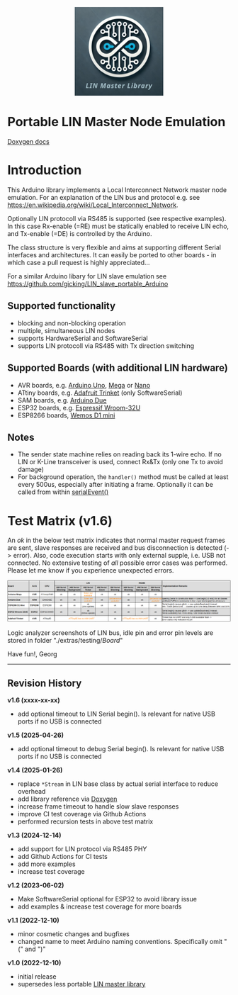 <p align="center">
  <img width="200" height="200" src="./extras/documentation/Logo_large.jpg">
</p>

Portable LIN Master Node Emulation
==================================

[Doxygen docs](https://gicking.github.io/LIN_master_portable_Arduino/extras/documentation/html/index.html)


# Introduction

This Arduino library implements a Local Interconnect Network master node emulation. For an explanation of the LIN bus and protocol e.g. see https://en.wikipedia.org/wiki/Local_Interconnect_Network.

Optionally LIN protocoll via RS485 is supported (see respective examples). In this case Rx-enable (=RE) must be statically enabled to receive LIN echo, and Tx-enable (=DE) is controlled by the Arduino. 

The class structure is very flexible and aims at supporting different Serial interfaces and architectures. It can easily be ported to other boards - in which case a pull request is highly appreciated... 

For a similar Arduino libary for LIN slave emulation see https://github.com/gicking/LIN_slave_portable_Arduino

## Supported functionality
  - blocking and non-blocking operation
  - multiple, simultaneous LIN nodes
  - supports HardwareSerial and SoftwareSerial
  - supports LIN protocoll via RS485 with Tx direction switching
  
## Supported Boards (with additional LIN hardware)
  - AVR boards, e.g. [Arduino Uno](https://store.arduino.cc/products/arduino-uno-rev3), [Mega](https://store.arduino.cc/products/arduino-mega-2560-rev3) or [Nano](https://store.arduino.cc/products/arduino-nano)
  - ATtiny boards, e.g. [Adafruit Trinket](https://www.adafruit.com/product/1501) (only SoftwareSerial)
  - SAM boards, e.g. [Arduino Due](https://store.arduino.cc/products/arduino-due)
  - ESP32 boards, e.g. [Espressif Wroom-32U](https://www.etechnophiles.com/esp32-dev-board-pinout-specifications-datasheet-and-schematic/) 
  - ESP8266 boards, [Wemos D1 mini](https://www.wemos.cc/en/latest/d1/d1_mini.html)


## Notes
  - The sender state machine relies on reading back its 1-wire echo. If no LIN or K-Line transceiver is used, connect Rx&Tx (only one Tx to avoid damage)
  - For background operation, the `handler()` method must be called at least every 500us, especially after initiating a frame. Optionally it can be called from within [serialEvent()](https://reference.arduino.cc/reference/de/language/functions/communication/serial/serialevent/)
  

# Test Matrix (v1.6)

An *ok* in the below test matrix indicates that normal master request frames are sent, slave responses are received and bus disconnection is detected (-> error). Also, code execution starts with only external supple, i.e. USB not connected. No extensive testing of *all* possible error cases was performed. Please let me know if you experience unexpected errors.

![Test Matrix](./extras/testing/Board_Tests.png?)

Logic analyzer screenshots of LIN bus, idle pin and error pin levels are stored in folder "./extras/testing/*Board*"


Have fun!, Georg

----------------

Revision History
----------------

**v1.6 (xxxx-xx-xx)**
  - add optional timeout to LIN Serial begin(). Is relevant for native USB ports if no USB is connected

**v1.5 (2025-04-26)**
  - add optional timeout to debug Serial begin(). Is relevant for native USB ports if no USB is connected

**v1.4 (2025-01-26)**
  - replace `*Stream` in LIN base class by actual serial interface to reduce overhead
  - add library reference via [Doxygen](https://www.doxygen.nl/)
  - increase frame timeout to handle slow slave responses
  - improve CI test coverage via Github Actions
  - performed recursion tests in above test matrix

**v1.3 (2024-12-14)**
  - add support for LIN protocol via RS485 PHY
  - add Github Actions for CI tests  
  - add more examples  
  - increase test coverage  

**v1.2 (2023-06-02)**
  - Make SoftwareSerial optional for ESP32 to avoid library issue
  - add examples & increase test coverage for more boards  

**v1.1 (2022-12-10)**
  - minor cosmetic changes and bugfixes
  - changed name to meet Arduino naming conventions. Specifically omit "(" and ")"

**v1.0 (2022-12-10)**
  - initial release
  - supersedes less portable [LIN master library](https://github.com/gicking/LIN_master_Arduino)

